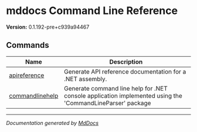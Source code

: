 # mddocs Command Line Reference

**Version:** 0.1.192\-pre+c939a94467

## Commands

| Name                                           | Description                                                                                               |
| ---------------------------------------------- | --------------------------------------------------------------------------------------------------------- |
| [apireference](commands/apireference.md)       | Generate API reference documentation for a .NET assembly.                                                 |
| [commandlinehelp](commands/commandlinehelp.md) | Generate command line help for .NET console application implemented using the 'CommandLineParser' package |
___

*Documentation generated by [MdDocs](https://github.com/ap0llo/mddocs)*
